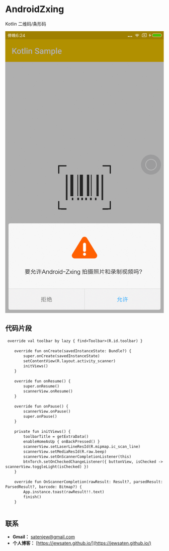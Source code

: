 # AndroidZxing
Kotlin 二维码/条形码

![截图](/img/image.gif "截图")

## 代码片段

```
 override val toolbar by lazy { find<Toolbar>(R.id.toolbar) }

    override fun onCreate(savedInstanceState: Bundle?) {
        super.onCreate(savedInstanceState)
        setContentView(R.layout.activity_scanner)
        initViews()
    }

    override fun onResume() {
        super.onResume()
        scannerView.onResume()
    }

    override fun onPause() {
        scannerView.onPause()
        super.onPause()
    }

    private fun initViews() {
        toolbarTitle = getExtraData()
        enableHomeAsUp { onBackPressed() }
        scannerView.setLaserLineResId(R.mipmap.ic_scan_line)
        scannerView.setMediaResId(R.raw.beep)
        scannerView.setOnScannerCompletionListener(this)
        btnTorch.setOnCheckedChangeListener({ buttonView, isChecked -> scannerView.toggleLight(isChecked) })
    }

    override fun OnScannerCompletion(rawResult: Result?, parsedResult: ParsedResult?, barcode: Bitmap?) {
        App.instance.toast(rawResult!!.text)
        finish()
    }
    
 ```

## 联系

- **Gmail：** satenjew@gmail.com
- **个人博客：** [https://jewsaten.github.io/](https://jewsaten.github.io/)
